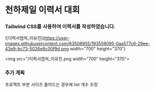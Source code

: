 # 천하제일 이력서 대회

### Tailwind CSS를 사용하여 이력서를 작성하였습니다.

![이력서캡쳐_이유진](https://user-images.githubusercontent.com/63508955/193559095-0aa577c6-29ee-43e9-bc73-5026e8c00f9d.png width="700" height="370")

<img src="/이력서캡쳐_이유진.png width="700" height="370">
### 추가 계획
  프로젝트 부분 사이즈 줄어드는 경우에 list 개수 조정 
